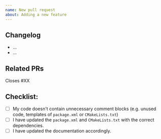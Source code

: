 ```yaml
---
name: New pull request
about: Adding a new feature
---
```


<!--- Provide a general summary of your changes in the Title above -->


## Changelog
<!-- Add a list of bullets with the summary of your changes -->
* ...
* ...

## Related PRs
<!-- Mention any other pull requests that need to be merged (and in which order, if applicable).

If your PR is related to an issue, you can close the issue by using keywords:
 https://help.github.com/en/articles/closing-issues-using-keywords
For example, just write: Closes #31 -->
Closes #XX

## Checklist:
<!--- Go over all the following points, and put an `x` in all the boxes that apply. -->
<!--- If you're unsure about any of these, don't hesitate to ask. We're here to help! -->
- [ ] My code doesn't contain unnecessary comment blocks (e.g. unused code, templates of `package.xml` or `CMakeLists.txt`)
- [ ] I have updated the `package.xml` and `CMakeLists.txt` with the correct dependencies.
- [ ] I have updated the documentation accordingly.
